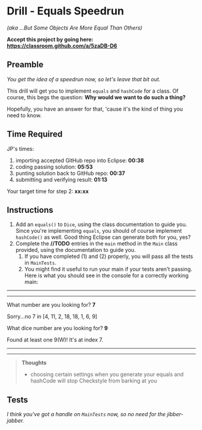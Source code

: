 # Drill - Equals Speedrun

_(aka ...But Some Objects Are More Equal Than Others)_

**Accept this project by going here: https://classroom.github.com/a/5zaDB-D6**

## Preamble

*You get the idea of a speedrun now, so let's leave that bit out.*

This drill will get you to implement `equals` and `hashCode` for a class. Of course, this begs the question: **Why would we want to do such a thing?**

Hopefully, you have an answer for that, 'cause it's the kind of thing you need to know.

## Time Required

JP's times:

1. importing accepted GitHub repo into Eclipse: **00:38**
2. coding passing solution: **05:53**
3. punting solution back to GitHub repo: **00:37**
4. submitting and verifying result: **01:13**

Your target time for step 2: **xx:xx**


## Instructions

1. Add an `equals()` to `Dice`, using the class documentation to guide you. Since you're implementing `equals`, you should of course implement `hashCode()` as well. Good thing Eclipse can generate both for you, yes? 
2. Complete the  **//TODO** entries in the `main` method in the `Main` class provided, using the documentation to guide you.
   1. If you have completed (1) and (2) properly, you will pass all the tests in `MainTests`.
   2. You might find it useful to run your main if your tests aren't passing. Here is what you should see in the console for a correctly working main:

---
---

What number are you looking for? **7**

Sorry...no 7 in [4, 11, 2, 18, 18, 1, 6, 9]

What dice number are you looking for? **9**

Found at least one 9(W)! It's at index 7.

---
---

> **Thoughts**
> - choosing certain settings when you generate your equals and hashCode will stop Checkstyle from barking at you 


## Tests

*I think you've got a handle on `MainTests` now, so no need for the jibber-jabber.*


